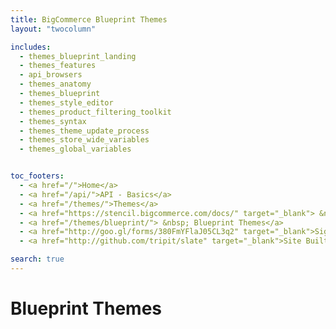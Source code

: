 ```yaml
---
title: BigCommerce Blueprint Themes
layout: "twocolumn"

includes:
  - themes_blueprint_landing
  - themes_features
  - api_browsers
  - themes_anatomy
  - themes_blueprint
  - themes_style_editor
  - themes_product_filtering_toolkit
  - themes_syntax
  - themes_theme_update_process
  - themes_store_wide_variables
  - themes_global_variables


toc_footers:
  - <a href="/">Home</a>
  - <a href="/api/">API - Basics</a>
  - <a href="/themes/">Themes</a>
  - <a href="https://stencil.bigcommerce.com/docs/" target="_blank"> &nbsp;  Stencil Themes</a>
  - <a href="/themes/blueprint/"> &nbsp; Blueprint Themes</a>
  - <a href="http://goo.gl/forms/380FmYFlaJ05CL3q2" target="_blank">Sign Up for the Developer Newsletter</a>
  - <a href="http://github.com/tripit/slate" target="_blank">Site Built with Slate</a>

search: true
---
```


# <span class="jumptarget"> Blueprint Themes </span>

